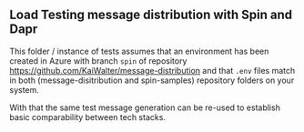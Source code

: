 ## Load Testing message distribution with Spin and Dapr

This folder / instance of tests assumes that an environment has been created in Azure with branch `spin` of repository <https://github.com/KaiWalter/message-distribution> and that `.env` files match in both (message-disitribution and spin-samples) repository folders on your system.

With that the same test message generation can be re-used to establish basic comparability between tech stacks.
